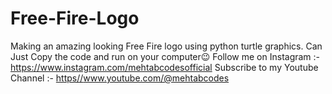 # Free-Fire-Logo
 Making an amazing looking Free Fire logo using python turtle graphics.
 Can Just Copy the code and run on your computer😉
 Follow me on Instagram :- https://www.instagram.com/mehtabcodesofficial
Subscribe to my Youtube Channel :- [https//www.youtube.com/@mehtabcodes ](https://www.youtube.com/@mehtabcodes)